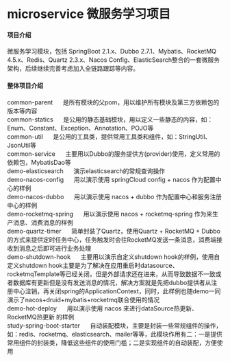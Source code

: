 # microservice 微服务学习项目

#### 项目介绍
微服务学习模块，包括 SpringBoot 2.1.x、Dubbo 2.7.1、Mybatis、RocketMQ 4.5.x、Redis、Quartz 2.3.x、Nacos Config、ElasticSearch整合的一套微服务架构，后续继续完善考虑加入全链路跟踪等内容。  <br/>


#### 整体项目介绍
common-parent &nbsp;&nbsp;&nbsp;&nbsp; 是所有模块的父pom，用以维护所有模块及第三方依赖包的版本等内容  </br>
common-statics &nbsp;&nbsp;&nbsp;&nbsp; 是公用的静态基础模块，用以定义一些静态的内容，如：Enum、Constant、Exception、Annotation、POJO等  <br/>
common-util &nbsp;&nbsp;&nbsp;&nbsp; 是公用的工具类，提供常用工具类和组件，如：StringUtil、JsonUtil等  <br/>
common-service &nbsp;&nbsp;&nbsp;&nbsp; 主要用以Dubbo的服务提供方(provider)使用，定义常用的依赖包，MybatisDao等  <br/>
demo-elasticsearch &nbsp;&nbsp;&nbsp;&nbsp; 演示elasticsearch的常规查询操作  <br/>
demo-nacos-config &nbsp;&nbsp;&nbsp;&nbsp; 用以演示使用 springCloud config + nacos 作为配置中心的样例  <br/>
demo-nacos-dubbo &nbsp;&nbsp;&nbsp;&nbsp; 用以演示使用 nacos + dubbo 作为配置中心和服务注册中心的样例  <br/>
demo-rocketmq-spring &nbsp;&nbsp;&nbsp;&nbsp; 用以演示使用 nacos + rocketmq-spring 作为来生产消息、消费消息的样例  <br/>
demo-quartz-timer  &nbsp;&nbsp;&nbsp;&nbsp; 简单封装了Quartz，使用Quartz + RocketMQ + Dubbo的方式来提供定时任务中心，任务触发时会往RocketMQ发送一条消息，消费端接收到消息之后即可进行业务处理  <br/>
demo-shutdown-hook &nbsp;&nbsp;&nbsp;&nbsp; 主要用以演示自定义shutdown hook的样例，使用自定义shutdown hook主要是为了解决在应用重启时datasource、rocketmqTemplate等已经关闭，但是外部请求还在进来，从而导致数据不一致或者数据库有更新但是没有发送消息的情况，解决方案就是先把dubbo提供者从注册中心注销，再关闭spring的ApplicationContext，同时，此样例也随demo一同演示了nacos+druid+mybatis+rocketmq联合使用的情况 <br/>
demo-hot-deploy &nbsp;&nbsp;&nbsp;&nbsp; 用以演示使用 nacos 来进行dataSource热更新、RocketMQ热更新 的样例  <br/>
study-spring-boot-starter &nbsp;&nbsp;&nbsp;&nbsp; 自动装配模块，主要是封装一些常规组件的操作，如：redis、rocketmq、elasticsearch、mailer等等，此模块作用有二：一是提供常用组件的封装类，降低这些组件的使用门槛；二是实现组件的自动装配，方便使用

